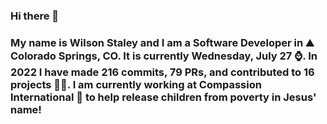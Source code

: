 ### Hi there 👋

### My name is Wilson Staley and I am a Software Developer in ⛰ Colorado Springs, CO.  It is currently Wednesday, July 27 ⌚. In 2022 I have made 216 commits, 79 PRs, and contributed to 16 projects 👨‍💻. I am currently working at Compassion International 🏢 to help release children from poverty in Jesus' name!